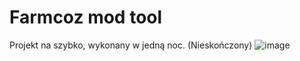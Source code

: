 # Farmcoz mod tool

Projekt na szybko, wykonany w jedną noc. (Nieskończony)
![image](https://github.com/PolsatGraniePL/Farmcoz-mod-tool/assets/88681446/91c28229-0640-4470-9627-540ec8d049fd)

